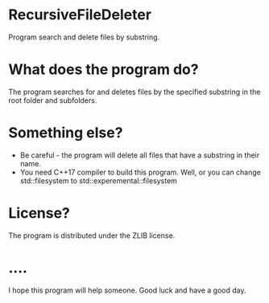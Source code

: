 # RecursiveFileDeleter
Program search and delete files by substring.


# What does the program do?
The program searches for and deletes files by the specified 
substring in the root folder and subfolders.


# Something else?
* Be careful - the program will delete all files that have a substring in their name.
* You need C++17 compiler to build this program. Well, or you can change std::filesystem to std::experemental::filesystem


# License?
The program is distributed under the ZLIB license.

# ....
I hope this program will help someone.
Good luck and have a good day.

